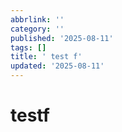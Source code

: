 ```yaml
---
abbrlink: ''
category: ''
published: '2025-08-11'
tags: []
title: ' test f'
updated: '2025-08-11'
---
```

# testf
